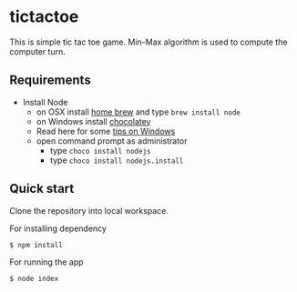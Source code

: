 # tictactoe
This is simple tic tac toe game. Min-Max algorithm is used to compute the computer turn.

## Requirements

- Install Node
	- on OSX install [home brew](http://brew.sh/) and type `brew install node`
	- on Windows install [chocolatey](https://chocolatey.org/) 
    - Read here for some [tips on Windows](http://jpapa.me/winnode)
    - open command prompt as administrator
        - type `choco install nodejs`
        - type `choco install nodejs.install`



## Quick start 
Clone the repository into local workspace.

For installing dependency

```bash
$ npm install
```

For running the app

```bash
$ node index
```
